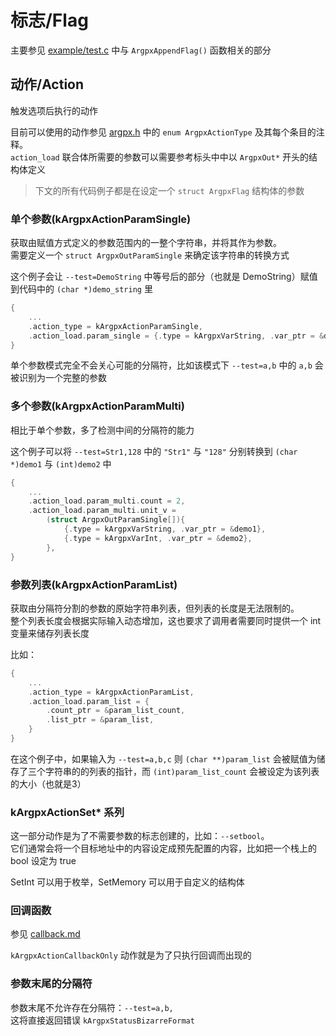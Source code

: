 # 标志/Flag

主要参见 [example/test.c](../example/test.c) 中与 `ArgpxAppendFlag()` 函数相关的部分

## 动作/Action

触发选项后执行的动作

目前可以使用的动作参见 [argpx.h](../example/test.c) 中的 `enum ArgpxActionType` 及其每个条目的注释。\
`action_load` 联合体所需要的参数可以需要参考标头中中以 `ArgpxOut*` 开头的结构体定义

> 下文的所有代码例子都是在设定一个 `struct ArgpxFlag` 结构体的参数

### 单个参数(kArgpxActionParamSingle)

获取由赋值方式定义的参数范围内的一整个字符串，并将其作为参数。\
需要定义一个 `struct ArgpxOutParamSingle` 来确定该字符串的转换方式

这个例子会让 `--test=DemoString` 中等号后的部分（也就是 DemoString）赋值到代码中的 `(char *)demo_string` 里

```c
{
    ...
    .action_type = kArgpxActionParamSingle,
    .action_load.param_single = {.type = kArgpxVarString, .var_ptr = &demo_string},
}
```

单个参数模式完全不会关心可能的分隔符，比如该模式下 `--test=a,b` 中的 `a,b` 会被识别为一个完整的参数

### 多个参数(kArgpxActionParamMulti)

相比于单个参数，多了检测中间的分隔符的能力

这个例子可以将 `--test=Str1,128` 中的 `"Str1"` 与 `"128"` 分别转换到 `(char *)demo1` 与 `(int)demo2` 中

```c
{
    ...
    .action_load.param_multi.count = 2,
    .action_load.param_multi.unit_v =
        (struct ArgpxOutParamSingle[]){
            {.type = kArgpxVarString, .var_ptr = &demo1},
            {.type = kArgpxVarInt, .var_ptr = &demo2},
        },
}
```

### 参数列表(kArgpxActionParamList)

获取由分隔符分割的参数的原始字符串列表，但列表的长度是无法限制的。\
整个列表长度会根据实际输入动态增加，这也要求了调用者需要同时提供一个 int 变量来储存列表长度

比如：

```c
{
    ...
    .action_type = kArgpxActionParamList,
    .action_load.param_list = {
        .count_ptr = &param_list_count,
        .list_ptr = &param_list,
    }
}
```

在这个例子中，如果输入为 `--test=a,b,c` 则 `(char **)param_list` 会被赋值为储存了三个字符串的的列表的指针，而 `(int)param_list_count` 会被设定为该列表的大小（也就是3）

### kArgpxActionSet* 系列

这一部分动作是为了不需要参数的标志创建的，比如：`--setbool`。\
它们通常会将一个目标地址中的内容设定成预先配置的内容，比如把一个栈上的 bool 设定为 true

SetInt 可以用于枚举，SetMemory 可以用于自定义的结构体

### 回调函数

参见 [callback.md](./callback.md)

`kArgpxActionCallbackOnly` 动作就是为了只执行回调而出现的

### 参数末尾的分隔符

参数末尾不允许存在分隔符：`--test=a,b,`\
这将直接返回错误 `kArgpxStatusBizarreFormat`
